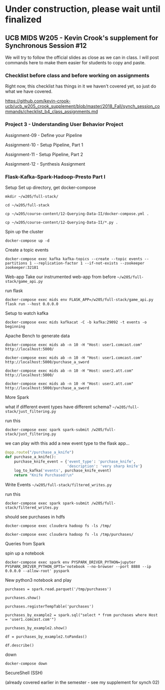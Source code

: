 # Under construction, please wait until finalized

## UCB MIDS W205 - Kevin Crook's supplement for Synchronous Session #12

We will try to follow the official slides as close as we can in class.  I will post commands here to make them easier for students to copy and paste.

### Checklist before class and before working on assignments

Right now, this checklist has things in it we haven't covered yet, so just do what we have covered.

https://github.com/kevin-crook-ucb/ucb_w205_crook_supplement/blob/master/2018_Fall/synch_session_commands/checklist_b4_class_assignments.md

### Project 3 - Understanding User Behavior Project

Assignment-09 - Define your Pipeline

Assignment-10 - Setup Pipeline, Part 1

Assignment-11 - Setup Pipeline, Part 2

Assignment-12 - Synthesis Assignment

### Flask-Kafka-Spark-Hadoop-Presto Part I

Setup
Set up directory, get docker-compose
```
mkdir ~/w205/full-stack/

cd ~/w205/full-stack

cp ~/w205/course-content/12-Querying-Data-II/docker-compose.yml .

cp ~/w205/course-content/12-Querying-Data-II/*.py .
```

Spin up the cluster
```
docker-compose up -d
```

Create a topic events
```
docker-compose exec kafka kafka-topics --create --topic events --partitions 1 --replication-factor 1 --if-not-exists --zookeeper zookeeper:32181
```

Web-app
Take our instrumented web-app from before
`~/w205/full-stack/game_api.py`

run flask
```
docker-compose exec mids env FLASK_APP=/w205/full-stack/game_api.py flask run --host 0.0.0.0
```

Setup to watch kafka
```
docker-compose exec mids kafkacat -C -b kafka:29092 -t events -o beginning
```

Apache Bench to generate data
```
docker-compose exec mids ab -n 10 -H "Host: user1.comcast.com" http://localhost:5000/

docker-compose exec mids ab -n 10 -H "Host: user1.comcast.com" http://localhost:5000/purchase_a_sword

docker-compose exec mids ab -n 10 -H "Host: user2.att.com" http://localhost:5000/

docker-compose exec mids ab -n 10 -H "Host: user2.att.com" http://localhost:5000/purchase_a_sword
```

More Spark

what if different event types have different schema?
`~/w205/full-stack/just_filtering.py`

run this
```
docker-compose exec spark spark-submit /w205/full-stack/just_filtering.py
```

we can play with this
add a new event type to the flask app...
```python
@app.route("/purchase_a_knife")
def purchase_a_knife():
    purchase_knife_event = {'event_type': 'purchase_knife',
                            'description': 'very sharp knife'}
    log_to_kafka('events', purchase_knife_event)
    return "Knife Purchased!\n"
```

Write Events
`~/w205/full-stack/filtered_writes.py`

run this
```
docker-compose exec spark spark-submit /w205/full-stack/filtered_writes.py
```

should see purchases in hdfs
```
docker-compose exec cloudera hadoop fs -ls /tmp/

docker-compose exec cloudera hadoop fs -ls /tmp/purchases/
```

Queries from Spark

spin up a notebook
```
docker-compose exec spark env PYSPARK_DRIVER_PYTHON=jupyter PYSPARK_DRIVER_PYTHON_OPTS='notebook --no-browser --port 8888 --ip 0.0.0.0 --allow-root' pyspark
```

New python3 notebook and play
```
purchases = spark.read.parquet('/tmp/purchases')

purchases.show()

purchases.registerTempTable('purchases')

purchases_by_example2 = spark.sql("select * from purchases where Host = 'user1.comcast.com'")

purchases_by_example2.show()

df = purchases_by_example2.toPandas()

df.describe()
```

down
```
docker-compose down
```

SecureShell (SSH)

(already covered earlier in the semester - see my supplement for synch 02)

